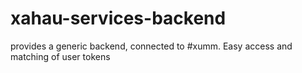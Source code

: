 # xahau-services-backend
provides a generic backend, connected to #xumm. Easy access and matching of user tokens
